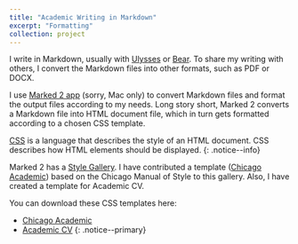 ```yaml
---
title: "Academic Writing in Markdown"
excerpt: "Formatting"
collection: project
---
```


I write in Markdown, usually with [Ulysses](https://ulysses.app/) or [Bear](https://bear.app/). To share my writing with others, I convert the Markdown files into other formats, such as PDF or DOCX.

I use [Marked 2 app](https://marked2app.com/) (sorry, Mac only) to convert Markdown files and format the output files according to my needs. Long story short, Marked 2 converts a Markdown file into HTML document file, which in turn gets formatted according to a chosen CSS template.

[CSS](https://www.w3schools.com/css/default.asp) is a language that describes the style of an HTML document. CSS describes how HTML elements should be displayed.
{: .notice--info}

Marked 2 has a [Style Gallery](https://marked2app.com/styles/#). I have contributed a template ([Chicago Academic](https://marked2app.com/styles/preview#Chicago%20Academic)) based on the Chicago Manual of Style to this gallery. Also, I have created a template for Academic CV.  

You can download these CSS templates here:
* [Chicago Academic](https://linxule.github.io/files/chicago-academic.css)
* [Academic CV](https://linxule.github.io/files/academic-cv.css)
{: .notice--primary}
